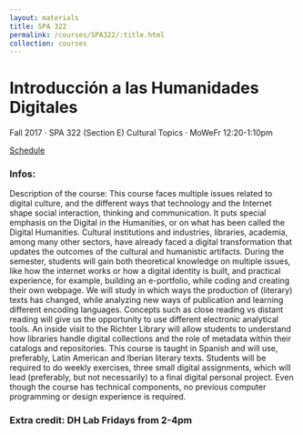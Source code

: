 ```yaml
---
layout: materials
title: SPA 322
permalink: /courses/SPA322/:title.html
collection: courses
---
```

# Introducción a las Humanidades Digitales  
Fall 2017 · SPA 322 (Section E) Cultural Topics · MoWeFr 12:20-1:10pm

[Schedule](schedule.html)

### Infos: 
Description of the course: 
This course faces multiple issues related to digital culture, and the different ways that technology and the Internet shape social interaction, thinking and communication. It puts special emphasis on the Digital in the Humanities, or on what has been called the Digital Humanities. Cultural institutions and industries, libraries, academia, among many other sectors, have already faced a digital transformation that updates the outcomes of the cultural and humanistic artifacts. During the semester, students will gain both theoretical knowledge on multiple issues, like how the internet works or how a digital identity is built, and practical experience, for example, building an e-portfolio, while coding and creating their own webpage. We will study in which ways the production of (literary) texts has changed, while analyzing new ways of publication and learning different encoding languages. Concepts such as close reading vs distant reading will give us the opportunity to use different electronic analytical tools. An inside visit to the Richter Library will allow students to understand how libraries handle digital collections and the role of metadata within their catalogs and repositories. 
This course is taught in Spanish and will use, preferably, Latin American and Iberian literary texts. Students will be required to do weekly exercises, three small digital assignments, which will lead (preferably, but not necessarily) to a final digital personal project. Even though the course has technical components, no previous computer programming or design experience is required.

### Extra credit: DH Lab Fridays from 2-4pm 

